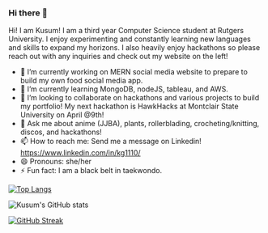 ### Hi there 👋


Hi! I am Kusum! I am a third year Computer Science student at Rutgers University. I enjoy experimenting and constantly learning new languages and skills to expand my horizons. I also heavily enjoy hackathons so please reach out with any inquiries and check out my website on the left!



- 🔭 I’m currently working on MERN social media website to prepare to build my own food social media app.
- 🌱 I’m currently learning MongoDB, nodeJS, tableau, and AWS.
- 👯 I’m looking to collaborate on hackathons and various projects to build my portfolio! My next hackathon is HawkHacks at Montclair State University on April @9th!
- 💬 Ask me about anime (JJBA), plants, rollerblading, crocheting/knitting, discos, and hackathons!
- 📫 How to reach me: Send me a message on Linkedin! https://www.linkedin.com/in/kg1110/
- 😄 Pronouns: she/her
- ⚡ Fun fact: I am a black belt in taekwondo.

[![Top Langs](https://github-readme-stats.vercel.app/api/top-langs/?username=koolkusum&layout=compact&theme=panda)](https://github.com/anuraghazra/github-readme-stats)

![Kusum's GitHub stats](https://github-readme-stats.vercel.app/api?username=koolkusum&show_icons=true&theme=panda)

[![GitHub Streak](https://streak-stats.demolab.com/?user=koolkusum&theme=panda)](https://git.io/streak-stats)

